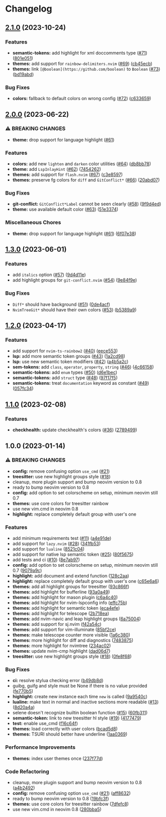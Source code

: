 # Changelog

## [2.1.0](https://github.com/cpea2506/one_monokai.nvim/compare/v2.0.0...v2.1.0) (2023-10-24)


### Features

* **semantic-tokens:** add highlight for xml doccomments type ([#71](https://github.com/cpea2506/one_monokai.nvim/issues/71)) ([801e051](https://github.com/cpea2506/one_monokai.nvim/commit/801e0515d192b98017c4ec48fd4c1fbaac2e01eb))
* **themes:** add support for `rainbow-delimiters.nvim` ([#69](https://github.com/cpea2506/one_monokai.nvim/issues/69)) ([cb45ecb](https://github.com/cpea2506/one_monokai.nvim/commit/cb45ecb019be679e32373896bb42545818b6d884))
* **themes:** link `[@boolean](https://github.com/boolean)` to `Boolean` ([#73](https://github.com/cpea2506/one_monokai.nvim/issues/73)) ([bd19abd](https://github.com/cpea2506/one_monokai.nvim/commit/bd19abd6290807f21b8055efe7af917f7b67517b))


### Bug Fixes

* **colors:** fallback to default colors on wrong config ([#72](https://github.com/cpea2506/one_monokai.nvim/issues/72)) ([c633659](https://github.com/cpea2506/one_monokai.nvim/commit/c63365950a3f800f59ef553f706220fb2c8465ec))

## [2.0.0](https://github.com/cpea2506/one_monokai.nvim/compare/v1.3.0...v2.0.0) (2023-06-22)


### ⚠ BREAKING CHANGES

* **theme:** drop support for language highlight ([#61](https://github.com/cpea2506/one_monokai.nvim/issues/61))

### Features

* **colors:** add new `lighten` and `darken` color utilities ([#64](https://github.com/cpea2506/one_monokai.nvim/issues/64)) ([db8bb78](https://github.com/cpea2506/one_monokai.nvim/commit/db8bb78132aaee75bad14e1523186317aedeb532))
* **theme:** add `LspInlayHint` ([#62](https://github.com/cpea2506/one_monokai.nvim/issues/62)) ([7454262](https://github.com/cpea2506/one_monokai.nvim/commit/7454262adf083e1d3f2e89d9735072ef8bb66990))
* **themes:** add support for `flash.nvim` ([#67](https://github.com/cpea2506/one_monokai.nvim/issues/67)) ([c3e8597](https://github.com/cpea2506/one_monokai.nvim/commit/c3e8597543ceaca33d3cd14c07e2e694a1a1a269))
* **themes:** preserve fg colors for `diff` and `GitConflict*` ([#66](https://github.com/cpea2506/one_monokai.nvim/issues/66)) ([20abd07](https://github.com/cpea2506/one_monokai.nvim/commit/20abd077c2bf936af1d3260c7dce14ddafb6fcf1))


### Bug Fixes

* **git-conflict:** `GitConflict*Label` cannot be seen clearly ([#58](https://github.com/cpea2506/one_monokai.nvim/issues/58)) ([9f9d4ed](https://github.com/cpea2506/one_monokai.nvim/commit/9f9d4ed77ec2bbebb81093932c3f42b7916e3f01))
* **theme:** use available default color ([#63](https://github.com/cpea2506/one_monokai.nvim/issues/63)) ([51e3374](https://github.com/cpea2506/one_monokai.nvim/commit/51e3374a4d9018ec26865cbe5063649e67222857))


### Miscellaneous Chores

* **theme:** drop support for language highlight ([#61](https://github.com/cpea2506/one_monokai.nvim/issues/61)) ([6f07e38](https://github.com/cpea2506/one_monokai.nvim/commit/6f07e38e7ed2326411cfbc17546d7c741048d17a))

## [1.3.0](https://github.com/cpea2506/one_monokai.nvim/compare/v1.2.0...v1.3.0) (2023-06-01)


### Features

* add `italics` option ([#57](https://github.com/cpea2506/one_monokai.nvim/issues/57)) ([9d4d11e](https://github.com/cpea2506/one_monokai.nvim/commit/9d4d11ed833df56f2661f896c88e2c89b98dfac3))
* add highlight groups for `git-conflict.nvim` ([#54](https://github.com/cpea2506/one_monokai.nvim/issues/54)) ([9e84f9e](https://github.com/cpea2506/one_monokai.nvim/commit/9e84f9ed7d1fae2c1e81cd9227d74d250f9b04da))


### Bug Fixes

* `Diff*` should have background ([#51](https://github.com/cpea2506/one_monokai.nvim/issues/51)) ([0de4acf](https://github.com/cpea2506/one_monokai.nvim/commit/0de4acf888d63824a25aa1e9af3fec67b49f47d7))
* `NvimTreeGit*` should have their own colors ([#53](https://github.com/cpea2506/one_monokai.nvim/issues/53)) ([b5389a9](https://github.com/cpea2506/one_monokai.nvim/commit/b5389a9d03b4fdd77fdbe63f1b2f63f28a46b2fa))

## [1.2.0](https://github.com/cpea2506/one_monokai.nvim/compare/v1.1.0...v1.2.0) (2023-04-17)


### Features

* add support for `nvim-ts-rainbow2` ([#40](https://github.com/cpea2506/one_monokai.nvim/issues/40)) ([eece553](https://github.com/cpea2506/one_monokai.nvim/commit/eece55368da1fb35d85e26ed091aa42432d4273d))
* **lsp:** add more semantic token groups ([#43](https://github.com/cpea2506/one_monokai.nvim/issues/43)) ([1a2cd98](https://github.com/cpea2506/one_monokai.nvim/commit/1a2cd98c9766def65105444a4a9db08c8cce44b9))
* **lsp:** use new semantic token modifiers ([#42](https://github.com/cpea2506/one_monokai.nvim/issues/42)) ([a4b5a2c](https://github.com/cpea2506/one_monokai.nvim/commit/a4b5a2c31969b3f093dae6100ebbd0db047565f2))
* **sem-tokens:** add `class`, `operator`, `property`, `string` ([#46](https://github.com/cpea2506/one_monokai.nvim/issues/46)) ([4c66158](https://github.com/cpea2506/one_monokai.nvim/commit/4c66158b687c14d5eb500eebe3e55605471b1f00))
* **semantic-tokens:** add `enum` types ([#50](https://github.com/cpea2506/one_monokai.nvim/issues/50)) ([d6e1bec](https://github.com/cpea2506/one_monokai.nvim/commit/d6e1beca6de5dbcd07bae850734b819cef019930))
* **semantic-tokens:** add `struct` type ([#48](https://github.com/cpea2506/one_monokai.nvim/issues/48)) ([97f17f5](https://github.com/cpea2506/one_monokai.nvim/commit/97f17f5beff1734f13d043fe442d9192a5d64a36))
* **semantic-tokens:** treat `documentation` keyword as constant ([#49](https://github.com/cpea2506/one_monokai.nvim/issues/49)) ([057fc34](https://github.com/cpea2506/one_monokai.nvim/commit/057fc3488a3be1a978315c746ee2ed94592fef84))

## [1.1.0](https://github.com/cpea2506/one_monokai.nvim/compare/v1.0.0...v1.1.0) (2023-02-08)


### Features

* **checkhealth:** update checkhealth's colors ([#36](https://github.com/cpea2506/one_monokai.nvim/issues/36)) ([2789499](https://github.com/cpea2506/one_monokai.nvim/commit/27894999b25423ab341a6de5b5c445bce7e6d949))

## 1.0.0 (2023-01-14)


### ⚠ BREAKING CHANGES

* **config:** remove confusing option `use_cmd` ([#21](https://github.com/cpea2506/one_monokai.nvim/issues/21))
* **treesitter:** use new highlight groups style ([#18](https://github.com/cpea2506/one_monokai.nvim/issues/18))
* cleanup, more plugin support and bump neovim version to 0.8
* ready to bump neovim version to 0.8
* **config:** add option to set colorscheme on setup, minimum neovim still 0.7
* **themes:** use core colors for treesitter rainbow
* use new vim.cmd in neovim 0.8
* **highlight:** replace completely default group with user's one

### Features

* add minimum requirements test ([#11](https://github.com/cpea2506/one_monokai.nvim/issues/11)) ([a4e91de](https://github.com/cpea2506/one_monokai.nvim/commit/a4e91def9297ba726500d076f0aae14e75d205e0))
* add support for `lazy.nvim` ([#28](https://github.com/cpea2506/one_monokai.nvim/issues/28)) ([341fb53](https://github.com/cpea2506/one_monokai.nvim/commit/341fb53a81af61889a1417d3ebe6769764510e12))
* add support for `lualine` ([8521c04](https://github.com/cpea2506/one_monokai.nvim/commit/8521c04bb5ace89ce655320d88fa452240f1a6c9))
* add support for native lsp semantic token ([#25](https://github.com/cpea2506/one_monokai.nvim/issues/25)) ([80f5675](https://github.com/cpea2506/one_monokai.nvim/commit/80f5675b518befff0ecca4bc2be2087155e78314))
* add tests and ci ([#10](https://github.com/cpea2506/one_monokai.nvim/issues/10)) ([8e7ab97](https://github.com/cpea2506/one_monokai.nvim/commit/8e7ab97afa4169bf6146bf345938dd980618a970))
* **config:** add option to set colorscheme on setup, minimum neovim still 0.7 ([9079a9c](https://github.com/cpea2506/one_monokai.nvim/commit/9079a9c4eaf6229a2c93f1cf882bb725546ffc24))
* **highlight:** add document and extend function ([128c2aa](https://github.com/cpea2506/one_monokai.nvim/commit/128c2aa06804c2ec2a7bae377aa0002d6f681aa8))
* **highlight:** replace completely default group with user's one ([c65e6a6](https://github.com/cpea2506/one_monokai.nvim/commit/c65e6a6faf47f8d743f601a02e237d8f431f5998))
* **themes:** add all highlight groups for treesitter ([93c866f](https://github.com/cpea2506/one_monokai.nvim/commit/93c866fc21e20082e3bf9c9752189e7a55736450))
* **themes:** add highlight for bufferline ([93a0a49](https://github.com/cpea2506/one_monokai.nvim/commit/93a0a491e8ef6270d26260f842f742566b91c0f6))
* **themes:** add highlight for mason plugin ([c6a4c40](https://github.com/cpea2506/one_monokai.nvim/commit/c6a4c409b6154a9b5c0c9888c81d0daab3f0a7ad))
* **themes:** add highlight for nvim-lspconfig info ([effc75b](https://github.com/cpea2506/one_monokai.nvim/commit/effc75b63b415b8ca5bc328aba33eae279bb12f3))
* **themes:** add highlight for semantic token ([eca4efe](https://github.com/cpea2506/one_monokai.nvim/commit/eca4efef8af39472e1d3735b397ed1dee2c63b6e))
* **themes:** add highlight for telescope ([2b718ea](https://github.com/cpea2506/one_monokai.nvim/commit/2b718ea4014f57de2f7bd89eea7795c175accb32))
* **themes:** add nvim-navic and leap highlight groups ([6a75004](https://github.com/cpea2506/one_monokai.nvim/commit/6a7500458649eaaee372d532fe52179556db8723))
* **themes:** add support for sj.nvim ([f42a54c](https://github.com/cpea2506/one_monokai.nvim/commit/f42a54c74ed86c6967c968f5fff644de3a04cf83))
* **themes:** add support for vim-illuminate ([85bf2ce](https://github.com/cpea2506/one_monokai.nvim/commit/85bf2ce9bbfba9ed756b2c0ffa69462d0c0fc238))
* **themes:** make telescope counter more visible ([1a6c380](https://github.com/cpea2506/one_monokai.nvim/commit/1a6c38059e28e892198616e348c4391893303de4))
* **themes:** more highlight for diff and diagnostics ([7483875](https://github.com/cpea2506/one_monokai.nvim/commit/74838755bef0e4996e464db0ec088a1a99297021))
* **themes:** more highlight for nvimtree ([234ac02](https://github.com/cpea2506/one_monokai.nvim/commit/234ac02077cf08834eb0c505981cb1bdb7a2f933))
* **themes:** update nvim-cmp highlight ([dad06d7](https://github.com/cpea2506/one_monokai.nvim/commit/dad06d7fdbf2037bee703622e0fce734e7b74ee7))
* **treesitter:** use new highlight groups style ([#18](https://github.com/cpea2506/one_monokai.nvim/issues/18)) ([0fe8f68](https://github.com/cpea2506/one_monokai.nvim/commit/0fe8f68a757d24bbb54eb7a980af9e9c00c40ffd))


### Bug Fixes

* **ci:** resolve stylua checking error ([b49db8d](https://github.com/cpea2506/one_monokai.nvim/commit/b49db8d5b783f1dd2386ce0b1689be09152b750f))
* guibg, guifg and style must be None if there is no value provided ([fe770b5](https://github.com/cpea2506/one_monokai.nvim/commit/fe770b509fc8879021b0ff16a667bbb60a81b99a))
* **highlight:** create new instance each time `new` is called ([9a9540c](https://github.com/cpea2506/one_monokai.nvim/commit/9a9540c8047b60dc2e6440d367a9c468f5e84dcd))
* **lualine:** make text in normal and inactive sections more readable ([#13](https://github.com/cpea2506/one_monokai.nvim/issues/13)) ([8d20a4a](https://github.com/cpea2506/one_monokai.nvim/commit/8d20a4a617febed5f67fa155523c8ebb894f2cd4))
* selene doesn't recognize builtin boolean function ([#15](https://github.com/cpea2506/one_monokai.nvim/issues/15)) ([60fb311](https://github.com/cpea2506/one_monokai.nvim/commit/60fb3111595e64ebaea67c81d262f7386d4a6679))
* **semantic-token:** link to new treesitter hl style ([#19](https://github.com/cpea2506/one_monokai.nvim/issues/19)) ([4177479](https://github.com/cpea2506/one_monokai.nvim/commit/4177479dcac335c13c198e607c9ec0886bd61305))
* **test:** enable use_cmd ([f16c64f](https://github.com/cpea2506/one_monokai.nvim/commit/f16c64ffaa8bd9b498ec2645eb61474dbcafc357))
* **themes:** load correctly with user colors ([bcad5d8](https://github.com/cpea2506/one_monokai.nvim/commit/bcad5d814dfd9076c3b78da8ca1caf9bcafdae36))
* **themes:** TSURI should better have underline ([1aa0369](https://github.com/cpea2506/one_monokai.nvim/commit/1aa03691edfeea54f3a2b36a18dfd8db4008effe))


### Performance Improvements

* **themes:** index user themes once ([237f77d](https://github.com/cpea2506/one_monokai.nvim/commit/237f77de5ad1fc23ccd06a6a5e649329ef27872f))


### Code Refactoring

* cleanup, more plugin support and bump neovim version to 0.8 ([a4b2492](https://github.com/cpea2506/one_monokai.nvim/commit/a4b24921d35b50da769020598a0238bb199d891a))
* **config:** remove confusing option `use_cmd` ([#21](https://github.com/cpea2506/one_monokai.nvim/issues/21)) ([aff8632](https://github.com/cpea2506/one_monokai.nvim/commit/aff86323a923b3b80f1045a6f2c38b6ef0005c03))
* ready to bump neovim version to 0.8 ([19bfc3f](https://github.com/cpea2506/one_monokai.nvim/commit/19bfc3f7c109ae44f7ad24f7943c790bc4e8730e))
* **themes:** use core colors for treesitter rainbow ([7dfefc8](https://github.com/cpea2506/one_monokai.nvim/commit/7dfefc8f2ffa9512532d51dd31683f8e13c4af34))
* use new vim.cmd in neovim 0.8 ([280bba5](https://github.com/cpea2506/one_monokai.nvim/commit/280bba5984d23602aea0f4c2acd68fb62af26416))
